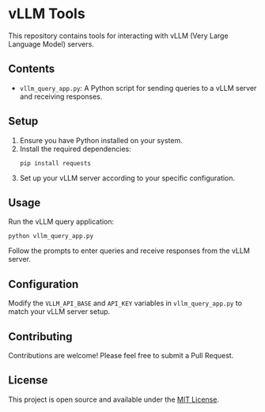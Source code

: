 # vLLM Tools

   This repository contains tools for interacting with vLLM (Very Large Language Model) servers.

   ## Contents

   - `vllm_query_app.py`: A Python script for sending queries to a vLLM server and receiving responses.

   ## Setup

   1. Ensure you have Python installed on your system.
   2. Install the required dependencies:
      ```
      pip install requests
      ```
   3. Set up your vLLM server according to your specific configuration.

   ## Usage

   Run the vLLM query application:

   ```
   python vllm_query_app.py
   ```

   Follow the prompts to enter queries and receive responses from the vLLM server.

   ## Configuration

   Modify the `VLLM_API_BASE` and `API_KEY` variables in `vllm_query_app.py` to match your vLLM server setup.

   ## Contributing

   Contributions are welcome! Please feel free to submit a Pull Request.

   ## License

   This project is open source and available under the [MIT License](LICENSE).
